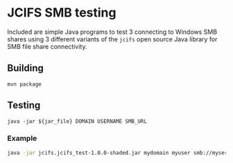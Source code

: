 # JCIFS SMB testing

Included are simple Java programs to test 3 connecting to Windows SMB shares
using 3 different variants of the `jcifs` open source Java library for
SMB file share connectivity.

## Building

`mvn package`

## Testing

`java -jar ${jar_file} DOMAIN USERNAME SMB_URL`

### Example

```sh
java -jar jcifs.jcifs_test-1.0.0-shaded.jar mydomain myuser smb://myserver/myshare/
```
